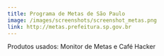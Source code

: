 ```yaml
---
title: Programa de Metas de São Paulo
image: /images/screenshots/screenshot_metas.png
link: http://metas.prefeitura.sp.gov.br
---
```


Produtos usados: Monitor de Metas e Café Hacker
